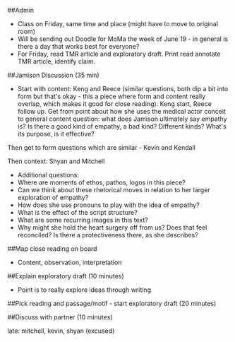 ##Admin
- Class on Friday, same time and place (might have to move to original room)
- Will be sending out Doodle for MoMa the week of June 19 - in general is there a day that works best for everyone?
- For Friday, read TMR article and exploratory draft. Print read annotate TMR article, identify claim.

##Jamison Discussion (35 min)

- Start with content: Keng and Reece (similar questions, both dip a bit into form but that's okay - this a piece where form and content really overlap, which makes it good for close reading). Keng start, Reece follow up. Get from point about how she uses the medical actor conceit to general content question: what does Jamison ultimately say empathy is? Is there a good kind of empathy, a bad kind? Different kinds? What's its purpose, is it effective?

Then get to form questions which are similar - Kevin and Kendall

Then context: Shyan and Mitchell

- Additional questions:  
- Where are moments of ethos, pathos, logos in this piece?
- Can we think about these rhetorical moves in relation to her larger exploration of empathy?
- How does she use pronouns to play with the idea of empathy?
- What is the effect of the script structure?
- What are some recurring images in this text?
- Why might she hold the heart surgery off from us? Does that feel reconciled? Is there a protectiveness there, as she describes?

##Map close reading on board

- Content, observation, interpretation

##Explain exploratory draft (10 minutes)
- Point is to really explore ideas through writing

##Pick reading and passage/motif - start exploratory draft (20 minutes)

##Discuss with partner (10 minutes)

late: mitchell, kevin, shyan (excused)
